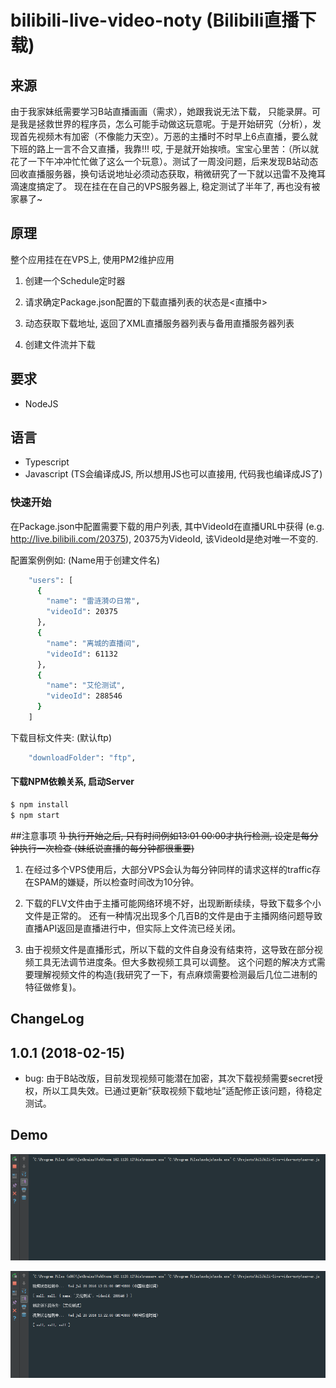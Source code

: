 # bilibili-live-video-noty (Bilibili直播下载)

## 来源
由于我家妹纸需要学习B站直播画画（需求），她跟我说无法下载， 只能录屏。可是我是拯救世界的程序员，怎么可能手动做这玩意呢。于是开始研究（分析），发现首先视频木有加密（不像能力天空）。万恶的主播时不时早上6点直播，要么就下班的路上一言不合又直播，我靠!!! 哎, 于是就开始挨喷。宝宝心里苦：（所以就花了一下午冲冲忙忙做了这么一个玩意）。测试了一周没问题，后来发现B站动态回收直播服务器，换句话说地址必须动态获取，稍微研究了一下就以迅雷不及掩耳滴速度搞定了。
现在挂在在自己的VPS服务器上, 稳定测试了半年了, 再也没有被家暴了~

## 原理
整个应用挂在在VPS上, 使用PM2维护应用

1. 创建一个Schedule定时器

2. 请求确定Package.json配置的下载直播列表的状态是<直播中>

3. 动态获取下载地址, 返回了XML直播服务器列表与备用直播服务器列表

4. 创建文件流并下载

## 要求
* NodeJS

## 语言
* Typescript
* Javascript (TS会编译成JS, 所以想用JS也可以直接用, 代码我也编译成JS了)

### 快速开始
在Package.json中配置需要下载的用户列表,
其中VideoId在直播URL中获得 (e.g. http://live.bilibili.com/20375), 20375为VideoId, 该VideoId是绝对唯一不变的.

配置案例例如: (Name用于创建文件名)

```bash
    "users": [
      {
        "name": "雷涟漪の日常",
        "videoId": 20375
      },
      {
        "name": "离城的直播间",
        "videoId": 61132
      },
      {
        "name": "艾伦测试",
        "videoId": 288546
      }
    ]
```
下载目标文件夹: (默认ftp)

```bash
    "downloadFolder": "ftp",
```

#### 下载NPM依赖关系, 启动Server

```bash
$ npm install
$ npm start
```

##注意事项
~~1) 执行开始之后, 只有时间例如13:01 00:00才执行检测, 设定是每分钟执行一次检查 (妹纸说直播的每分钟都很重要)~~

1) 在经过多个VPS使用后，大部分VPS会认为每分钟同样的请求这样的traffic存在SPAM的嫌疑，所以检查时间改为10分钟。 

2) 下载的FLV文件由于主播可能网络环境不好，出现断断续续，导致下载多个小文件是正常的。
还有一种情况出现多个几百B的文件是由于主播网络问题导致直播API返回是直播进行中，但实际上文件流已经关闭。

3) 由于视频文件是直播形式，所以下载的文件自身没有结束符，这导致在部分视频工具无法调节进度条。但大多数视频工具可以调整。
这个问题的解决方式需要理解视频文件的构造(我研究了一下，有点麻烦需要检测最后几位二进制的特征做修复)。 


## ChangeLog

## 1.0.1 (2018-02-15)

* bug: 由于B站改版，目前发现视频可能潜在加密，其次下载视频需要secret授权，所以工具失效。已通过更新“获取视频下载地址”适配修正该问题，待稳定测试。

## Demo
![alt tag](/gif/start.gif)

![alt tag](/gif/complete.gif)
